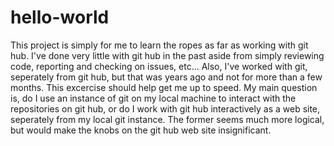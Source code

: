 # hello-world
This project is simply for me to learn the ropes as far as working with git hub. I've done very little with git hub in the past aside from simply reviewing code, reporting and checking on issues, etc...
Also, I've worked with git, seperately from git hub, but that was years ago and not for more than a few months.
This excercise should help get me up to speed.
My main question is, do I use an instance of git on my local machine to interact with the repositories on git hub, or do I work with git hub interactively as a web site, seperately from my local git instance. The former seems much more logical, but would make the knobs on the git hub web site insignificant.
